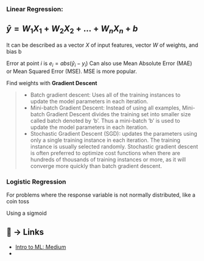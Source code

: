 
### Linear Regression:
## $\hat y = W_1 X_1 + W_2 X_2 + \dots + W_nX_n + b$
It can be described as a vector $X$ of input features, vector $W$ of weights, and bias b

Error at point $i$ is $e_i = abs(\hat y_i - y_i)$
Can also use Mean Absolute Error (MAE) or Mean Squared Error (MSE). MSE is more popular.

Find weights with **Gradient Descent**
> - Batch gradient descent: Uses all of the training instances to update the model parameters in each iteration.
> - Mini-batch Gradient Descent: Instead of using all examples, Mini-batch Gradient Descent divides the training set into smaller size called batch denoted by ‘b’. Thus a mini-batch ‘b’ is used to update the model parameters in each iteration.
> - Stochastic Gradient Descent (SGD): updates the parameters using only a single training instance in each iteration. The training instance is usually selected randomly. Stochastic gradient descent is often preferred to optimize cost functions when there are hundreds of thousands of training instances or more, as it will converge more quickly than batch gradient descent.

### Logistic Regression
For problems where the response variable is not normally distributed, like a coin toss

Using a sigmoid



## 🔗 -> Links
- [Intro to ML: Medium](https://towardsdatascience.com/machine-learning-basics-part-1-a36d38c7916)
- 